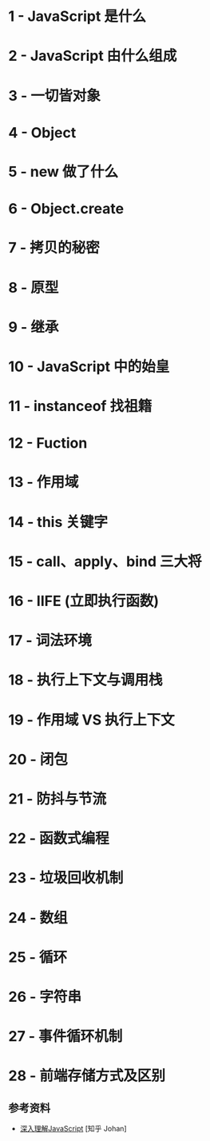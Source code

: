 # 1 - JavaScript 是什么

# 2 - JavaScript 由什么组成

# 3 - 一切皆对象

# 4 - Object

# 5 - new 做了什么

# 6 - Object.create

# 7 - 拷贝的秘密

# 8 - 原型

# 9 - 继承

# 10 - JavaScript 中的始皇

# 11 - instanceof 找祖籍

# 12 - Fuction

# 13 - 作用域

# 14 - this 关键字

# 15 - call、apply、bind 三大将

# 16 - IIFE (立即执行函数)

# 17 - 词法环境

# 18 - 执行上下文与调用栈

# 19 - 作用域 VS 执行上下文

# 20 - 闭包

# 21 - 防抖与节流

# 22 - 函数式编程

# 23 - 垃圾回收机制

# 24 - 数组

# 25 - 循环

# 26 - 字符串

# 27 - 事件循环机制

# 28 - 前端存储方式及区别

## 参考资料


- [深入理解JavaScript](https://zhuanlan.zhihu.com/p/552619710) [知乎 Johan]
